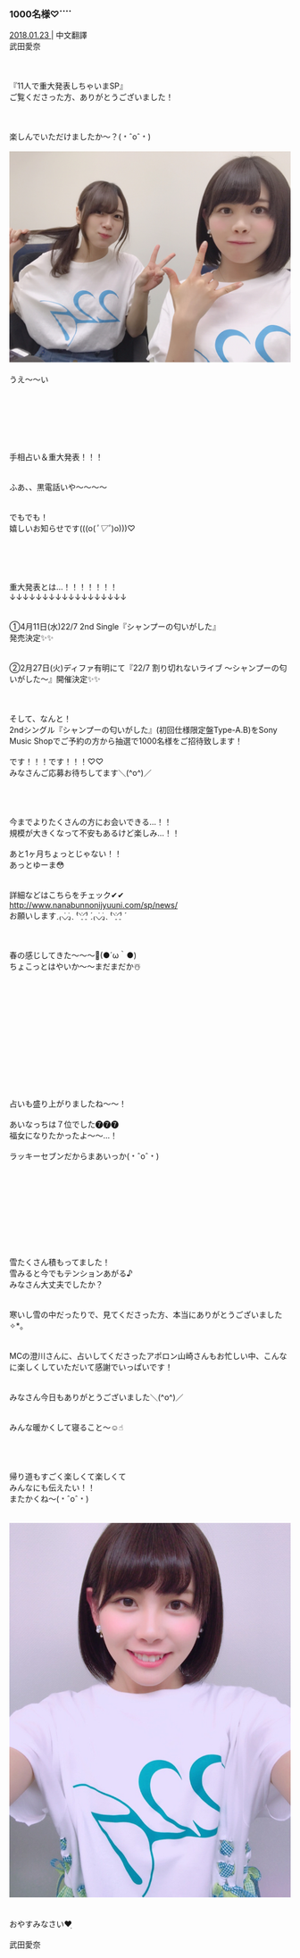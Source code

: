 ### 1000名様♡⃜︎
<a target="_blank" rel="noreferrer noopener" href="http://blog.nanabunnonijyuuni.com/s/n227/diary/detail/388?ima=1914&cd=blog">2018.01.23 </a>| 中文翻譯<a target="_blank" rel="noreferrer noopener" href=""></a><br>
武田愛奈<br><br><br><br>
『11人で重大発表しちゃいまSP』<br>
ご覧くださった方、ありがとうございました！<br><br><br><br>
楽しんでいただけましたか〜？(﹡ˆoˆ﹡)<br><br>
<img src="../../../../../Album/Backup/Blog/Aina/Jan2018/20180123_Blog_Aina_1.jpg"><br><br>
うえ〜〜い<br><br><br><br><br><br><br><br>
手相占い＆重大発表！！！<br><br><br>
ふあ、、黒電話いや〜〜〜〜<br><br><br>
でもでも！<br>
嬉しいお知らせです(((o(*ﾟ▽ﾟ*)o)))♡<br><br><br><br><br><br>
重大発表とは…！！！！！！！<br>
↓↓↓↓↓↓↓↓↓↓↓↓↓↓↓↓↓↓<br><br><br>
①4月11日(水)22/7 2nd Single『シャンプーの匂いがした』<br>
発売決定✨✨<br><br><br>
②2月27日(火)ディファ有明にて『22/7 割り切れないライブ 〜シャンプーの匂いがした〜』開催決定✨✨<br><br><br><br>
そして、なんと！<br>
2ndシングル『シャンプーの匂いがした』(初回仕様限定盤Type-A.B)をSony Music Shopでご予約の方から抽選で1000名様をご招待致します！<br><br>
です！！！です！！！♡♡<br>
みなさんご応募お待ちしてます＼(^o^)／<br><br><br><br><br>
今までよりたくさんの方にお会いできる…！！<br>
規模が大きくなって不安もあるけど楽しみ…！！<br><br>
あと1ヶ月ちょっとじゃない！！<br>
あっとゆーま😳<br><br><br>
詳細などはこちらをチェック✔︎✔︎<br>
http://www.nanabunnonijyuuni.com/sp/news/<br>
お願いしますˏ₍⸜̠̇⸝̠̇₎ˎ ̀⁽⸌̠̇⸍̠̇⁾ ́ˏ₍⸜̠̇⸝̠̇₎ˎ ̀⁽⸌̠̇⸍̠̇⁾ ́<br><br><br><br>
春の感じしてきた〜〜〜🌸(●´ω｀●)<br>
ちょこっとはやいか〜〜まだまだか☃️<br><br><br><br><br><br><br><br><br><br><br><br><br><br>
占いも盛り上がりましたね〜〜！<br><br>
あいなっちは７位でした❼❼❼<br>
福女になりたかったよ〜〜…！<br><br>
ラッキーセブンだからまあいっか(﹡ˆoˆ﹡)<br><br><br><br><br><br><br><br><br><br><br>
雪たくさん積もってました！<br>
雪みると今でもテンションあがる♪<br>
みなさん大丈夫でしたか？<br><br><br>
寒いし雪の中だったりで、見てくださった方、本当にありがとうございました✧︎*。<br><br><br>
MCの澄川さんに、占いしてくださったアポロン山崎さんもお忙しい中、こんなに楽しくしていただいて感謝でいっぱいです！<br><br><br>
みなさん今日もありがとうございました＼(^o^)／<br><br><br>
みんな暖かくして寝ること〜☺️☝︎<br><br><br><br><br>
帰り道もすごく楽しくて楽しくて<br>
みんなにも伝えたい！！<br>
またかくね〜(﹡ˆoˆ﹡)<br><br><br>
<img src="../../../../../Album/Backup/Blog/Aina/Jan2018/20180123_Blog_Aina_2.jpg"><br><br><br>
おやすみなさい❤ฺ︎<br><br>
武田愛奈